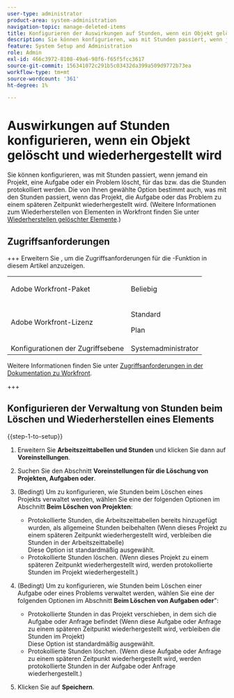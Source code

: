 ```yaml
---
user-type: administrator
product-area: system-administration
navigation-topic: manage-deleted-items
title: Konfigurieren der Auswirkungen auf Stunden, wenn ein Objekt gelöscht und wiederhergestellt wird
description: Sie können konfigurieren, was mit Stunden passiert, wenn jemand ein Projekt, eine Aufgabe oder ein Problem löscht, für das bzw. das die Stunden protokolliert werden. Die von Ihnen gewählte Option bestimmt auch, was mit den Stunden passiert, wenn das Projekt, die Aufgabe oder das Problem zu einem späteren Zeitpunkt wiederhergestellt wird. (Weitere Informationen zum Wiederherstellen von Elementen in Workfront finden Sie unter Wiederherstellen gelöschter Elemente.)
feature: System Setup and Administration
role: Admin
exl-id: 466c3972-8108-49a6-98f6-f65f5fcc3617
source-git-commit: 156341072c291b5c03432da399a509d9772b73ea
workflow-type: tm+mt
source-wordcount: '361'
ht-degree: 1%

---
```


# Auswirkungen auf Stunden konfigurieren, wenn ein Objekt gelöscht und wiederhergestellt wird

Sie können konfigurieren, was mit Stunden passiert, wenn jemand ein Projekt, eine Aufgabe oder ein Problem löscht, für das bzw. das die Stunden protokolliert werden. Die von Ihnen gewählte Option bestimmt auch, was mit den Stunden passiert, wenn das Projekt, die Aufgabe oder das Problem zu einem späteren Zeitpunkt wiederhergestellt wird. (Weitere Informationen zum Wiederherstellen von Elementen in Workfront finden Sie unter [Wiederherstellen gelöschter Elemente](../../../administration-and-setup/manage-workfront/manage-deleted-items/restore-deleted-items.md).)

## Zugriffsanforderungen

+++ Erweitern Sie , um die Zugriffsanforderungen für die -Funktion in diesem Artikel anzuzeigen.

<table style="table-layout:auto"> 
 <col> 
 <col> 
 <tbody> 
  <tr> 
   <td>Adobe Workfront-Paket</td> 
   <td><p>Beliebig</p></td> 
  </tr> 
  <tr> 
   <td>Adobe Workfront-Lizenz</td> 
   <td><p>Standard</p>
       <p>Plan</p></td>
  </tr> 
  <tr> 
   <td>Konfigurationen der Zugriffsebene</td> 
   <td>Systemadministrator</td> 
  </tr> 
 </tbody> 
</table>

Weitere Informationen finden Sie unter [Zugriffsanforderungen in der Dokumentation zu Workfront](/help/quicksilver/administration-and-setup/add-users/access-levels-and-object-permissions/access-level-requirements-in-documentation.md).

+++

## Konfigurieren der Verwaltung von Stunden beim Löschen und Wiederherstellen eines Elements

{{step-1-to-setup}}

1. Erweitern Sie **Arbeitszeittabellen und Stunden** und klicken Sie dann auf **Voreinstellungen**.

1. Suchen Sie den Abschnitt **Voreinstellungen für die Löschung von Projekten, Aufgaben oder**.
1. (Bedingt) Um zu konfigurieren, wie Stunden beim Löschen eines Projekts verwaltet werden, wählen Sie eine der folgenden Optionen im Abschnitt **Beim Löschen von Projekten**:

   * Protokollierte Stunden, die Arbeitszeittabellen bereits hinzugefügt wurden, als allgemeine Stunden beibehalten (Wenn dieses Projekt zu einem späteren Zeitpunkt wiederhergestellt wird, verbleiben die Stunden in der Arbeitszeittabelle)\
     Diese Option ist standardmäßig ausgewählt.
   * Protokollierte Stunden löschen. (Wenn dieses Projekt zu einem späteren Zeitpunkt wiederhergestellt wird, werden protokollierte Stunden im Projekt wiederhergestellt.)

1. (Bedingt) Um zu konfigurieren, wie Stunden beim Löschen einer Aufgabe oder eines Problems verwaltet werden, wählen Sie eine der folgenden Optionen im Abschnitt **Beim Löschen von Aufgaben oder**&quot;:

   * Protokollierte Stunden in das Projekt verschieben, in dem sich die Aufgabe oder Anfrage befindet (Wenn diese Aufgabe oder Anfrage zu einem späteren Zeitpunkt wiederhergestellt wird, verbleiben die Stunden im Projekt)\
     Diese Option ist standardmäßig ausgewählt.
   * Protokollierte Stunden löschen. (Wenn diese Aufgabe oder Anfrage zu einem späteren Zeitpunkt wiederhergestellt wird, werden protokollierte Stunden in der Aufgabe oder Anfrage wiederhergestellt.)

1. Klicken Sie auf **Speichern**.
